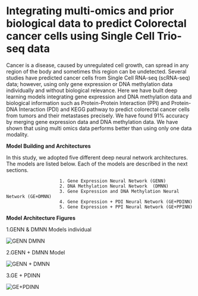 # Integrating multi-omics and prior biological data to predict Colorectal cancer cells using Single Cell Trio-seq data


Cancer is a disease, caused by unregulated cell growth, can spread in any region of the body and sometimes this region can be undetected. Several studies have predicted cancer cells from Single Cell RNA-seq (scRNA-seq) data; however, using only gene expression or DNA methylation data individually and without biological relevance. Here we have built deep learning models integrating gene expression and DNA methylation data and biological information such as Protein-Protein Interaction (PPI) and Protein-DNA Interaction (PDI) and KEGG pathway to predict colorectal cancer cells from tumors and their metastases precisely. We have found 91% accuracy by merging gene expression data and DNA methylation data. We have shown that using multi omics data performs better than using only one data modality.

__Model Building and Architectures__

In this study, we adopted five different deep neural network architectures. The models are listed below. Each of the models are described in the next sections. 

                        1. Gene Expression Neural Network (GENN)
                        2. DNA Methylation Neural Network  (DMNN)
                        3. Gene Expression and DNA Methylation Neural Network (GE+DMNN)
                        4. Gene Expression + PDI Neural Network (GE+PDINN)
                        5. Gene Expression + PPI Neural Network (GE+PPINN)

__Model Architecture Figures__

1.GENN & DMNN Models individual 

![GENN   DMNN](https://user-images.githubusercontent.com/63742110/215380751-39989dbe-f425-4c23-bd17-8c6ab09392a5.jpeg)

2.GENN + DMNN Model

![GENN + DMNN](https://user-images.githubusercontent.com/63742110/215380862-e32cda2d-25f7-4c42-9145-6e00fe918ba3.jpeg)

3.GE + PDINN

![GE+PDINN](https://user-images.githubusercontent.com/63742110/215380921-ca58cd53-47b8-4aa5-8416-e1076af05484.png)
